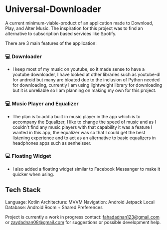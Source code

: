 # Universal-Downloader
A current minimum-viable-product of an application made to Download, Play, and Alter Music. 
The inspiration for this project was to find an alternative to subscription based services like Spotify.

There are 3 main features of the application: 
### 💻 Downloader 
- I keep most of my music on youtube, so it made sense to have a youtube downloader, I have looked at other libraries such as youtube-dl for android but many are bloated due to the inclusion of Python needed for downloading, currently I am using lightweight library for downloading but it is unreliable so I am planning on making my own for this project.
### 💻 Music Player and Equalizer 
- The plan is to add a built in music player in the app which is to accompany the Equalizer, I like to change the speed of music and as I couldn't find any music players with that capability it was a feature I wanted in this app, the equalizer was so that I could get the best listening experience and to act as an alternative to basic equalizers in headphones apps such as senheisser. 
### 💻 Floating Widget 
- I also added a floating widget similar to Facebook Messanger to make it quicker when using.

## Tech Stack
Language: Kotlin
Architecture: MVVM
Navigation: Android Jetpack
Local Database: Android Room + Shared Preferences

Project is currently a work in progress contact: fahadadnan123@gmail.com or zaydadnan08@gmail.com for suggestions or possible development help. 
